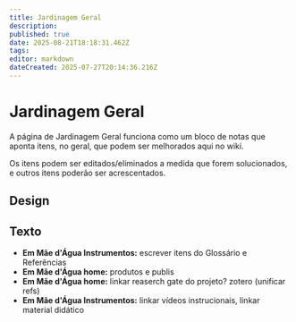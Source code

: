 ```yaml
---
title: Jardinagem Geral
description: 
published: true
date: 2025-08-21T18:18:31.462Z
tags: 
editor: markdown
dateCreated: 2025-07-27T20:14:36.216Z
---
```


# Jardinagem Geral

A página de Jardinagem Geral funciona como um bloco de notas que aponta itens, no geral, que podem ser melhorados aqui no wiki.

Os itens podem ser editados/eliminados a medida que forem solucionados, e outros itens poderão ser acrescentados.



## Design


## Texto
- **Em Mãe d'Água Instrumentos:** escrever itens do Glossário e Referências
- **Em Mãe d'Água home:** produtos e publis
- **Em Mãe d'Água home:** linkar reaserch gate do projeto? zotero (unificar refs)
- **Em Mãe d'Água Instrumentos:** linkar vídeos instrucionais, linkar material didático



